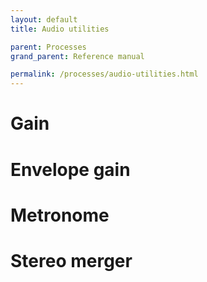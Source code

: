 ```yaml
---
layout: default
title: Audio utilities

parent: Processes
grand_parent: Reference manual

permalink: /processes/audio-utilities.html
---
```


# Gain

# Envelope gain

# Metronome

# Stereo merger